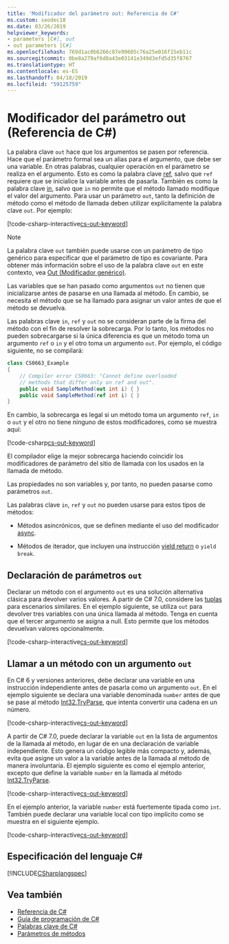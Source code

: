 ```yaml
---
title: 'Modificador del parámetro out: Referencia de C#'
ms.custom: seodec18
ms.date: 03/26/2019
helpviewer_keywords:
- parameters [C#], out
- out parameters [C#]
ms.openlocfilehash: 769d1ac0b6266c87e99605c76a25e016f15eb11c
ms.sourcegitcommit: 0be8a279af6d8a43e03141e349d3efd5d35f8767
ms.translationtype: HT
ms.contentlocale: es-ES
ms.lasthandoff: 04/18/2019
ms.locfileid: "59125759"
---
```

# <a name="out-parameter-modifier-c-reference"></a>Modificador del parámetro out (Referencia de C#)
La palabra clave `out` hace que los argumentos se pasen por referencia. Hace que el parámetro formal sea un alias para el argumento, que debe ser una variable. En otras palabras, cualquier operación en el parámetro se realiza en el argumento. Esto es como la palabra clave [ref](ref.md), salvo que `ref` requiere que se inicialice la variable antes de pasarla. También es como la palabra clave [in](in-parameter-modifier.md), salvo que `in` no permite que el método llamado modifique el valor del argumento. Para usar un parámetro `out`, tanto la definición de método como el método de llamada deben utilizar explícitamente la palabra clave `out`. Por ejemplo:  
  
[!code-csharp-interactive[cs-out-keyword](../../../../samples/snippets/csharp/language-reference/keywords/in-ref-out-modifier/OutParameterModifier.cs#1)]  

> [!NOTE] 
> La palabra clave `out` también puede usarse con un parámetro de tipo genérico para especificar que el parámetro de tipo es covariante. Para obtener más información sobre el uso de la palabra clave `out` en este contexto, vea [Out (Modificador genérico)](out-generic-modifier.md).
  
Las variables que se han pasado como argumentos `out` no tienen que inicializarse antes de pasarse en una llamada al método. En cambio, se necesita el método que se ha llamado para asignar un valor antes de que el método se devuelva.  
  
Las palabras clave `in`, `ref` y `out` no se consideran parte de la firma del método con el fin de resolver la sobrecarga. Por lo tanto, los métodos no pueden sobrecargarse si la única diferencia es que un método toma un argumento `ref` o `in` y el otro toma un argumento `out`. Por ejemplo, el código siguiente, no se compilará:  
  
```csharp
class CS0663_Example
{
    // Compiler error CS0663: "Cannot define overloaded 
    // methods that differ only on ref and out".
    public void SampleMethod(out int i) { }
    public void SampleMethod(ref int i) { }
}
```
  
En cambio, la sobrecarga es legal si un método toma un argumento `ref`, `in` o `out` y el otro no tiene ninguno de estos modificadores, como se muestra aquí:  
  
[!code-csharp[cs-out-keyword](../../../../samples/snippets/csharp/language-reference/keywords/in-ref-out-modifier/OutParameterModifier.cs#2)]  

El compilador elige la mejor sobrecarga haciendo coincidir los modificadores de parámetro del sitio de llamada con los usados en la llamada de método.
 
Las propiedades no son variables y, por tanto, no pueden pasarse como parámetros `out`.
  
Las palabras clave `in`, `ref` y `out` no pueden usarse para estos tipos de métodos:  
  
-   Métodos asincrónicos, que se definen mediante el uso del modificador [async](../../../csharp/language-reference/keywords/async.md).  
  
-   Métodos de iterador, que incluyen una instrucción [yield return](../../../csharp/language-reference/keywords/yield.md) o `yield break`.  

## <a name="declaring-out-parameters"></a>Declaración de parámetros `out`   

Declarar un método con el argumento `out` es una solución alternativa clásica para devolver varios valores. A partir de C# 7.0, considere las [tuplas](../../tuples.md) para escenarios similares. En el ejemplo siguiente, se utiliza `out` para devolver tres variables con una única llamada al método. Tenga en cuenta que el tercer argumento se asigna a null. Esto permite que los métodos devuelvan valores opcionalmente.  
  
[!code-csharp-interactive[cs-out-keyword](../../../../samples/snippets/csharp/language-reference/keywords/in-ref-out-modifier/OutParameterModifier.cs#3)]  

## <a name="calling-a-method-with-an-out-argument"></a>Llamar a un método con un argumento `out`

En C# 6 y versiones anteriores, debe declarar una variable en una instrucción independiente antes de pasarla como un argumento `out`. En el ejemplo siguiente se declara una variable denominada `number` antes de que se pase al método [Int32.TryParse](xref:System.Int32.TryParse(System.String,System.Int32@)), que intenta convertir una cadena en un número.

[!code-csharp-interactive[cs-out-keyword](../../../../samples/snippets/csharp/language-reference/keywords/in-ref-out-modifier/OutParameterModifier.cs#4)]  

A partir de C# 7.0, puede declarar la variable `out` en la lista de argumentos de la llamada al método, en lugar de en una declaración de variable independiente. Esto genera un código legible más compacto y, además, evita que asigne un valor a la variable antes de la llamada al método de manera involuntaria. El ejemplo siguiente es como el ejemplo anterior, excepto que define la variable `number` en la llamada al método [Int32.TryParse](xref:System.Int32.TryParse(System.String,System.Int32@)).

[!code-csharp-interactive[cs-out-keyword](../../../../samples/snippets/csharp/language-reference/keywords/in-ref-out-modifier/OutParameterModifier.cs#5)]  
   
En el ejemplo anterior, la variable `number` está fuertemente tipada como `int`. También puede declarar una variable local con tipo implícito como se muestra en el siguiente ejemplo.

[!code-csharp-interactive[cs-out-keyword](../../../../samples/snippets/csharp/language-reference/keywords/in-ref-out-modifier/OutParameterModifier.cs#6)]  
   
## <a name="c-language-specification"></a>Especificación del lenguaje C#  
[!INCLUDE[CSharplangspec](~/includes/csharplangspec-md.md)]  
  
## <a name="see-also"></a>Vea también

- [Referencia de C#](../../../csharp/language-reference/index.md)
- [Guía de programación de C#](../../../csharp/programming-guide/index.md)
- [Palabras clave de C#](../../../csharp/language-reference/keywords/index.md)
- [Parámetros de métodos](../../../csharp/language-reference/keywords/method-parameters.md)
